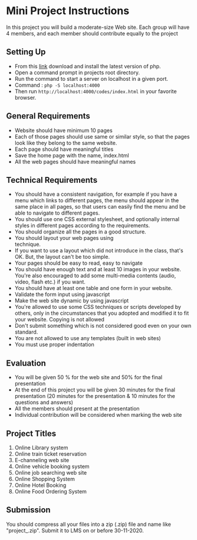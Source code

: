 # Mini Project Instructions

In this project you will build a moderate-size Web site. Each group will have 4 members, and each member should contribute equally to the project

## Setting Up

- From this [link](https://windows.php.net/download#php-7.4) download and install the latest version of php.
- Open a command prompt in projects root directory.
- Run the command to start a server on localhost in a given port.
- Command : `php -S localhost:4000`
- Then run `http://localhost:4000/codes/index.html` in your favorite browser.

## General Requirements

- Website should have minimum 10 pages 
- Each of those pages should use same or similar style, so that the pages look like they belong to the same website.
-	Each page should have meaningful titles 
-	Save the home page with the name, index.html
-	All the web pages should have meaningful names 

## Technical Requirements

-	You should have a consistent navigation, for example if you have a menu which links to different pages, the menu should appear in the same place in all pages, so that users can easily find the menu and be able to navigate to different pages.
-	You should use one CSS external stylesheet, and optionally internal styles in different pages according to the requirements.
-	You should organize all the pages in a good structure.
-	You should layout your web pages using <div> technique.
-	If you want to use a layout which did not introduce in the class, that's OK. But, the layout can't be too simple.
-	Your pages should be easy to read, easy to navigate
-	You should have enough text and at least 10 images in your website. You're also encouraged to add some multi-media contents (audio, video, flash etc.) if you want.
-	You should have at least one table and one form in your website.
-	Validate the form input using javascript
-	Make the web site dynamic by using javascript
-	You're allowed to use some CSS techniques or scripts developed by others, only in the circumstances that you adopted and modified it to fit your website. Copying is not allowed
-	Don't submit something which is not considered good even on your own standard.
-	You are not allowed to use any templates (built in web sites)
-	You must use proper indentation

## Evaluation

-	You will be given 50 % for the web site and 50% for the final presentation
-	At the end of this project you will be given 30 minutes for the final presentation (20 minutes for the presentation & 10 minutes for the questions and answers)
-	All the members should present at the presentation
-	Individual contribution will be considered when marking the web site

## Project Titles

1.	Online Library system
2.	Online train ticket reservation
3.	E-channeling web site
4.	Online vehicle booking system
5.	Online job searching web site
6.	Online Shopping System
7.	Online Hotel Booking
8.	Online Food Ordering System

## Submission

You should compress all your files into a zip (.zip) file and name like "project_<group-number>.zip". Submit it to LMS on or before 30-11-2020. 

